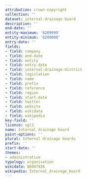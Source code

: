 ```yaml
---
attribution: crown-copyright
collection: ''
dataset: internal-drainage-board
description: ''
end-date: ''
entity-maximum: '8209999'
entity-minimum: '8200000'
entry-date: ''
fields:
- field: company
- field: end-date
- field: entity
- field: entry-date
- field: internal-drainage-district
- field: legislation
- field: name
- field: prefix
- field: reference
- field: region
- field: start-date
- field: twitter
- field: website
- field: wikidata
- field: wikipedia
key-field: ''
licence: ogl3
name: Internal drainage board
paint-options: ''
plural: Internal drainage boards
prefix: ''
start-date: ''
themes:
- administrative
typology: organisation
wikidata: Q6047836
wikipedia: Internal_drainage_board
---
```

